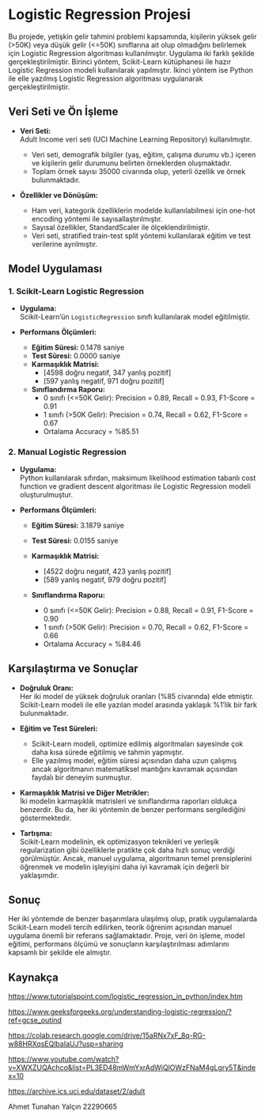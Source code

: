# Logistic Regression Projesi

Bu projede, yetişkin gelir tahmini problemi kapsamında, kişilerin yüksek gelir (>50K) veya düşük gelir (<=50K) sınıflarına ait olup olmadığını belirlemek için Logistic Regression algoritması kullanılmıştır. Uygulama iki farklı şekilde gerçekleştirilmiştir. Birinci yöntem, Scikit-Learn kütüphanesi ile hazır Logistic Regression modeli kullanılarak yapılmıştır. İkinci yöntem ise Python ile elle yazılmış Logistic Regression algoritması uygulanarak gerçekleştirilmiştir.

## Veri Seti ve Ön İşleme

- **Veri Seti:**\
  Adult Income veri seti (UCI Machine Learning Repository) kullanılmıştır.

  - Veri seti, demografik bilgiler (yaş, eğitim, çalışma durumu vb.) içeren ve kişilerin gelir durumunu belirten örneklerden oluşmaktadır.
  - Toplam örnek sayısı 35000 civarında olup, yeterli özellik ve örnek bulunmaktadır.

- **Özellikler ve Dönüşüm:**

  - Ham veri, kategorik özelliklerin modelde kullanılabilmesi için one-hot encoding yöntemi ile sayısallaştırılmıştır.
  - Sayısal özellikler, StandardScaler ile ölçeklendirilmiştir.
  - Veri seti, stratified train-test split yöntemi kullanılarak eğitim ve test verilerine ayrılmıştır.

## Model Uygulaması

### 1. Scikit-Learn Logistic Regression

- **Uygulama:**\
  Scikit-Learn’ün `LogisticRegression` sınıfı kullanılarak model eğitilmiştir.

- **Performans Ölçümleri:**

  - **Eğitim Süresi:** 0.1478 saniye
  - **Test Süresi:** 0.0000 saniye
  - **Karmaşıklık Matrisi:**
    - [4598 doğru negatif, 347 yanlış pozitif]
    - [597 yanlış negatif, 971 doğru pozitif]
  - **Sınıflandırma Raporu:**
    - 0 sınıfı (<=50K Gelir): Precision = 0.89, Recall = 0.93, F1-Score = 0.91
    - 1 sınıfı (>50K Gelir): Precision = 0.74, Recall = 0.62, F1-Score = 0.67
    - Ortalama Accuracy = %85.51

### 2. Manual Logistic Regression

- **Uygulama:**\
  Python kullanılarak sıfırdan, maksimum likelihood estimation tabanlı cost function ve gradient descent algoritması ile Logistic Regression modeli oluşturulmuştur.

- **Performans Ölçümleri:**

  - **Eğitim Süresi:** 3.1879 saniye

  - **Test Süresi:** 0.0155 saniye

  - **Karmaşıklık Matrisi:**

    - [4522 doğru negatif, 423 yanlış pozitif]
    - [589 yanlış negatif, 979 doğru pozitif]

  - **Sınıflandırma Raporu:**

    - 0 sınıfı (<=50K Gelir): Precision = 0.88, Recall = 0.91, F1-Score = 0.90
    - 1 sınıfı (>50K Gelir): Precision = 0.70, Recall = 0.62, F1-Score = 0.66
    - Ortalama Accuracy = %84.46

## Karşılaştırma ve Sonuçlar

- **Doğruluk Oranı:**\
  Her iki model de yüksek doğruluk oranları (%85 civarında) elde etmiştir. Scikit-Learn modeli ile elle yazılan model arasında yaklaşık %1’lik bir fark bulunmaktadır.

- **Eğitim ve Test Süreleri:**

  - Scikit-Learn modeli, optimize edilmiş algoritmaları sayesinde çok daha kısa sürede eğitilmiş ve tahmin yapmıştır.
  - Elle yazılmış model, eğitim süresi açısından daha uzun çalışmış ancak algoritmanın matematiksel mantığını kavramak açısından faydalı bir deneyim sunmuştur.

- **Karmaşıklık Matrisi ve Diğer Metrikler:**\
  İki modelin karmaşıklık matrisleri ve sınıflandırma raporları oldukça benzerdir. Bu da, her iki yöntemin de benzer performans sergilediğini göstermektedir.

- **Tartışma:**\
  Scikit-Learn modelinin, ek optimizasyon teknikleri ve yerleşik regularization gibi özelliklerle pratikte çok daha hızlı sonuç verdiği görülmüştür. Ancak, manuel uygulama, algoritmanın temel prensiplerini öğrenmek ve modelin işleyişini daha iyi kavramak için değerli bir yaklaşımdır.

## Sonuç

Her iki yöntemde de benzer başarımlara ulaşılmış olup, pratik uygulamalarda Scikit-Learn modeli tercih edilirken, teorik öğrenim açısından manuel uygulama önemli bir referans sağlamaktadır. Proje, veri ön işleme, model eğitimi, performans ölçümü ve sonuçların karşılaştırılması adımlarını kapsamlı bir şekilde ele almıştır.

## Kaynakça
https://www.tutorialspoint.com/logistic_regression_in_python/index.htm

https://www.geeksforgeeks.org/understanding-logistic-regression/?ref=gcse_outind

https://colab.research.google.com/drive/15aRNx7xF_8q-RG-w88HRXqsEQlbaIaUJ?usp=sharing

https://www.youtube.com/watch?v=XWXZUQAchco&list=PL3ED48mWmYxrAdWjQlOWzFNaM4gLgry5T&index=10

https://archive.ics.uci.edu/dataset/2/adult

Ahmet Tunahan Yalçın 22290665
